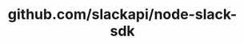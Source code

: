 ---
layout: post
title: github.com/slackapi/node-slack-sdk
categories: link
tags: [انگلیسی, برنامه‌نویسی]
---